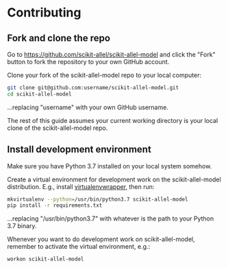 # Contributing

## Fork and clone the repo

Go to https://github.com/scikit-allel/scikit-allel-model and click the
"Fork" button to fork the repository to your own GitHub account.

Clone your fork of the scikit-allel-model repo to your local computer:

```bash
git clone git@github.com:username/scikit-allel-model.git
cd scikit-allel-model
```

...replacing "username" with your own GitHub username.

The rest of this guide assumes your current working directory is your
local clone of the scikit-allel-model repo.

## Install development environment

Make sure you have Python 3.7 installed on your local system somehow.

Create a virtual environment for development work on the
scikit-allel-model distribution. E.g., install
[virtualenvwrapper](https://virtualenvwrapper.readthedocs.io/en/latest/),
then run:

```bash
mkvirtualenv --python=/usr/bin/python3.7 scikit-allel-model
pip install -r requirements.txt
```

...replacing "/usr/bin/python3.7" with whatever is the path to your
Python 3.7 binary.

Whenever you want to do development work on scikit-allel-model,
remember to activate the virtual environment, e.g.:

```bash
workon scikit-allel-model
```
